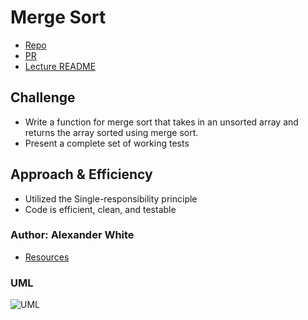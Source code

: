 # Merge Sort
* [Repo](https://github.com/alex-white-401-advanced-javascript/data-structures-and-algorithms/tree/insertion-sort/code-challenges/sorts)
* [PR](https://github.com/alex-white-401-advanced-javascript/data-structures-and-algorithms/pull/12)
* [Lecture README]()

## Challenge
* Write a function for merge sort that takes in an unsorted array and returns the array sorted using merge sort.
* Present a complete set of working tests 

## Approach & Efficiency
* Utilized the Single-responsibility principle
* Code is efficient, clean, and testable

### Author: Alexander White
* [Resources](https://hackernoon.com/programming-with-js-merge-sort-deb677b777c0)

### UML
![UML](../../assets/insertion-sort.jpg)
